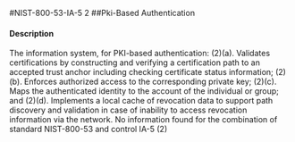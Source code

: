 #NIST-800-53-IA-5 2
##Pki-Based Authentication
#### Description
The information system, for PKI-based authentication:
   (2)(a).  Validates certifications by constructing and verifying a certification path to an accepted trust anchor including checking certificate status information;
   (2)(b).  Enforces authorized access to the corresponding private key;
   (2)(c).  Maps the authenticated identity to the account of the individual or group; and
   (2)(d).  Implements a local cache of revocation data to support path discovery and validation in case of inability to access revocation information via the network.
No information found for the combination of standard NIST-800-53 and control IA-5 (2)
